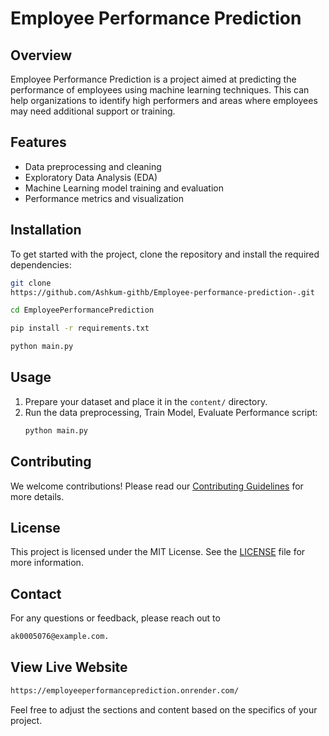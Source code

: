 # Employee Performance Prediction

## Overview
Employee Performance Prediction is a project aimed at predicting the performance of employees using machine learning techniques. This can help organizations to identify high performers and areas where employees may need additional support or training.

## Features
- Data preprocessing and cleaning
- Exploratory Data Analysis (EDA)
- Machine Learning model training and evaluation
- Performance metrics and visualization

## Installation
To get started with the project, clone the repository and install the required dependencies:
```bash
git clone
https://github.com/Ashkum-githb/Employee-performance-prediction-.git
```
```bash
cd EmployeePerformancePrediction
```
```bash
pip install -r requirements.txt
```
```bash
python main.py
```

## Usage
1. Prepare your dataset and place it in the `content/` directory.
2. Run the data preprocessing, Train Model, Evaluate Performance script:
   ```bash
   python main.py
   ```

## Contributing
We welcome contributions! Please read our [Contributing Guidelines](CONTRIBUTING.md) for more details.

## License
This project is licensed under the MIT License. See the [LICENSE](LICENSE) file for more information.

## Contact
For any questions or feedback, please reach out to
```bash
ak0005076@example.com.
```

## View Live Website

```bash
https://employeeperformanceprediction.onrender.com/
```
Feel free to adjust the sections and content based on the specifics of your project.
